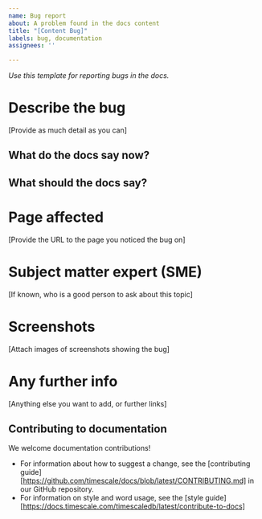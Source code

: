 ```yaml
---
name: Bug report
about: A problem found in the docs content
title: "[Content Bug]"
labels: bug, documentation
assignees: ''

---
```


_Use this template for reporting bugs in the docs._


# Describe the bug

[Provide as much detail as you can]

## What do the docs say now?

## What should the docs say?

# Page affected

[Provide the URL to the page you noticed the bug on]

# Subject matter expert (SME)

[If known, who is a good person to ask about this topic]

# Screenshots

[Attach images of screenshots showing the bug]

# Any further info

[Anything else you want to add, or further links]

## Contributing to documentation

We welcome documentation contributions!

* For information about how to suggest a change, see the [contributing guide][https://github.com/timescale/docs/blob/latest/CONTRIBUTING.md] in our GitHub repository.
* For information on style and word usage, see the [style guide][https://docs.timescale.com/timescaledb/latest/contribute-to-docs]
